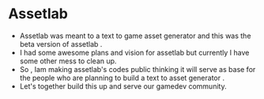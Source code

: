 # Assetlab

- Assetlab was meant to a text to game asset generator and this was the beta version of assetlab .
- I had some awesome plans and vision for assetlab but currently I have some other mess to clean up.
- So , Iam making assetlab's codes public thinking it will serve as base for the people who are planning to build a text to  asset generator .
- Let's together build this up and serve our gamedev community. 
